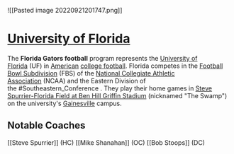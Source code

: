 


![[Pasted image 20220921201747.png]]

# <u>University of Florida</u>
The **Florida Gators football** program represents the [University of Florida](https://en.wikipedia.org/wiki/University_of_Florida "University of Florida") (UF) in [American](https://en.wikipedia.org/wiki/American_football "American football") [college football](https://en.wikipedia.org/wiki/College_football "College football"). Florida competes in the [Football Bowl Subdivision](https://en.wikipedia.org/wiki/Football_Bowl_Subdivision "Football Bowl Subdivision") (FBS) of the [National Collegiate Athletic Association](https://en.wikipedia.org/wiki/National_Collegiate_Athletic_Association "National Collegiate Athletic Association") (NCAA) and the Eastern Division of the #Southeastern_Conference . They play their home games in [Steve Spurrier-Florida Field at Ben Hill Griffin Stadium](https://en.wikipedia.org/wiki/Steve_Spurrier-Florida_Field_at_Ben_Hill_Griffin_Stadium "Steve Spurrier-Florida Field at Ben Hill Griffin Stadium") (nicknamed "The Swamp") on the university's [Gainesville](https://en.wikipedia.org/wiki/Gainesville,_Florida "Gainesville, Florida") campus.


## Notable Coaches
[[Steve Spurrier]] (HC)
[[Mike Shanahan]] (OC)
[[Bob Stoops]] (DC)